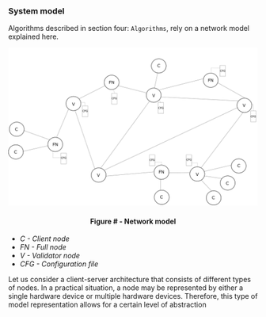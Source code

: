 ### System model

Algorithms described in section four: `Algorithms`, rely on a network model explained here.



![](https://github.com/lukamiletic95/papers/blob/master/images/fig1.png)
<div align='center'> 
	<h4>Figure # - Network model</h4>
</div>

* *C - Client node*
* *FN - Full node*
* *V - Validator node*
* *CFG - Configuration file*

Let us consider a client-server architecture that consists of different types of nodes. In a practical situation, a node may be represented by either a single hardware device or multiple hardware devices. Therefore, this type of model representation allows for a certain level of abstraction
<!--stackedit_data:
eyJoaXN0b3J5IjpbMzE0MzUxNTQwLDE2OTQ0NjAyNjcsNTI3OD
I0OTU2LC05MTA1NDc1NzAsNjAwNTY4OTYxLC0xMDU4NjE5MDcz
LDQ3MjEwNDk5MywxMTE1ODczNzMzLC0xMTA3Mzc4NjAwLDQ3MD
g3NjYzLC0xMjM4MDk1Mzk2LDk2MDEwNDM4OF19
-->